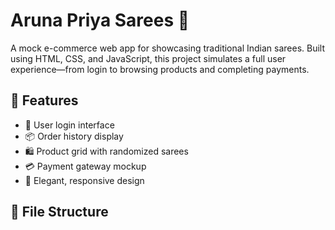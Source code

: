 # Aruna Priya Sarees 🧵

A mock e-commerce web app for showcasing traditional Indian sarees. Built using HTML, CSS, and JavaScript, this project simulates a full user experience—from login to browsing products and completing payments.

## 🌟 Features

- 🔐 User login interface
- 📦 Order history display
- 🛍️ Product grid with randomized sarees
- 💳 Payment gateway mockup
- 🎨 Elegant, responsive design

## 📂 File Structure
